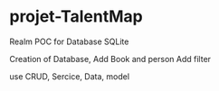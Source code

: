 # projet-TalentMap
Realm POC for Database SQLite

Creation of Database,
Add Book and person
Add filter

use CRUD, Sercice, Data, model
